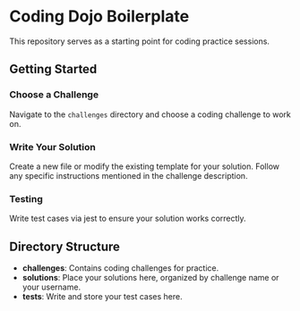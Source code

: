 # Coding Dojo Boilerplate

This repository serves as a starting point for coding practice sessions.

## Getting Started

### Choose a Challenge

Navigate to the `challenges` directory and choose a coding challenge to work on.

### Write Your Solution

Create a new file or modify the existing template for your solution. Follow any specific instructions mentioned in the challenge description.

### Testing

Write test cases via jest to ensure your solution works correctly.

## Directory Structure

- **challenges**: Contains coding challenges for practice.
- **solutions**: Place your solutions here, organized by challenge name or your username.
- **tests**: Write and store your test cases here.
